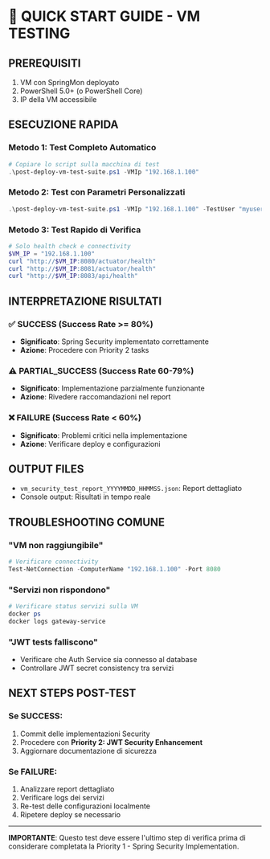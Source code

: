 # 🚀 QUICK START GUIDE - VM TESTING

## PREREQUISITI
1. VM con SpringMon deployato
2. PowerShell 5.0+ (o PowerShell Core)
3. IP della VM accessibile

## ESECUZIONE RAPIDA

### Metodo 1: Test Completo Automatico
```powershell
# Copiare lo script sulla macchina di test
.\post-deploy-vm-test-suite.ps1 -VMIp "192.168.1.100"
```

### Metodo 2: Test con Parametri Personalizzati
```powershell
.\post-deploy-vm-test-suite.ps1 -VMIp "192.168.1.100" -TestUser "myuser" -TestPassword "mypass" -VerboseOutput $true
```

### Metodo 3: Test Rapido di Verifica
```powershell
# Solo health check e connectivity
$VM_IP = "192.168.1.100"
curl "http://$VM_IP:8080/actuator/health"
curl "http://$VM_IP:8081/actuator/health"  
curl "http://$VM_IP:8083/api/health"
```

## INTERPRETAZIONE RISULTATI

### ✅ SUCCESS (Success Rate >= 80%)
- **Significato**: Spring Security implementato correttamente
- **Azione**: Procedere con Priority 2 tasks

### ⚠️ PARTIAL_SUCCESS (Success Rate 60-79%)
- **Significato**: Implementazione parzialmente funzionante
- **Azione**: Rivedere raccomandazioni nel report

### ❌ FAILURE (Success Rate < 60%)
- **Significato**: Problemi critici nella implementazione
- **Azione**: Verificare deploy e configurazioni

## OUTPUT FILES

- `vm_security_test_report_YYYYMMDD_HHMMSS.json`: Report dettagliato
- Console output: Risultati in tempo reale

## TROUBLESHOOTING COMUNE

### "VM non raggiungibile"
```powershell
# Verificare connectivity
Test-NetConnection -ComputerName "192.168.1.100" -Port 8080
```

### "Servizi non rispondono"
```powershell
# Verificare status servizi sulla VM
docker ps
docker logs gateway-service
```

### "JWT tests falliscono"
- Verificare che Auth Service sia connesso al database
- Controllare JWT secret consistency tra servizi

## NEXT STEPS POST-TEST

### Se SUCCESS:
1. Commit delle implementazioni Security
2. Procedere con **Priority 2: JWT Security Enhancement**
3. Aggiornare documentazione di sicurezza

### Se FAILURE:
1. Analizzare report dettagliato
2. Verificare logs dei servizi
3. Re-test delle configurazioni localmente
4. Ripetere deploy se necessario

---

**IMPORTANTE**: Questo test deve essere l'ultimo step di verifica prima di considerare completata la Priority 1 - Spring Security Implementation.
